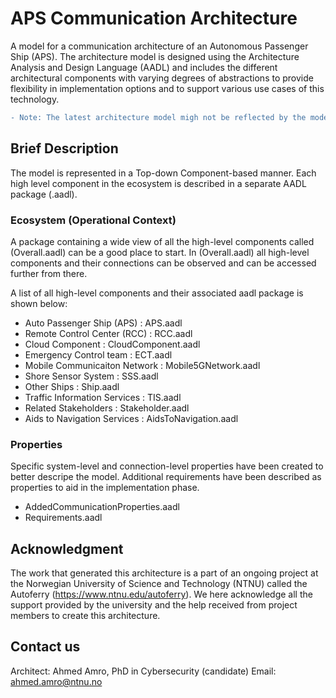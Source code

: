 # APS Communication Architecture
A model for a communication architecture of an Autonomous Passenger Ship (APS). The architecture model is designed using the Architecture Analysis and Design Language (AADL) and includes the different architectural components with varying degrees of abstractions to provide flexibility in implementation options and to support various use cases of this technology. 

```diff
- Note: The latest architecture model migh not be reflected by the model shared in this repository. We will do our best to update the model here with the latest desing improvmnets. Contact us if you are interested in unpublished updates. 
```

## Brief Description
The model is represented in a Top-down Component-based manner. Each high level component in the ecosystem is described in a separate AADL package (.aadl). 

### Ecosystem (Operational Context)
A package containing a wide view of all the high-level components called (Overall.aadl) can be a good place to start. In (Overall.aadl) all high-level components and their connections can be observed and can be accessed further from there. 

A list of all high-level components and their associated aadl package is shown below:

- Auto Passenger Ship (APS)    : APS.aadl
- Remote Control Center (RCC)  : RCC.aadl
- Cloud Component              : CloudComponent.aadl
- Emergency Control team       : ECT.aadl
- Mobile Communicaiton Network : Mobile5GNetwork.aadl
- Shore Sensor System          : SSS.aadl
- Other Ships                  : Ship.aadl
- Traffic Information Services : TIS.aadl
- Related Stakeholders         : Stakeholder.aadl
- Aids to Navigation Services  : AidsToNavigation.aadl

 ### Properties
Specific system-level and connection-level properties have been created to better descripe the model. Additional requirements have been described as properties to aid in the implementation phase. 

- AddedCommunicationProperties.aadl
- Requirements.aadl

## Acknowledgment 
The work that generated this architecture is a part of an ongoing project at the Norwegian University of Science and Technology (NTNU) called the Autoferry (https://www.ntnu.edu/autoferry). We here acknowledge all the support provided by the university and the help received from project members to create this architecture.  

## Contact us
Architect: Ahmed Amro, PhD in Cybersecurity (candidate)
Email: ahmed.amro@ntnu.no

